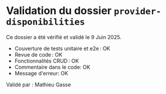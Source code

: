 # Validation du dossier `provider-disponibilities`

Ce dossier a été vérifié et validé le 9 Juin 2025.

- Couverture de tests unitaire et e2e : OK
- Revue de code : OK
- Fonctionnalités CRUD : OK
- Commentaire dans le code: OK
- Message d'erreur: OK

Validé par : Mathieu Gasse
